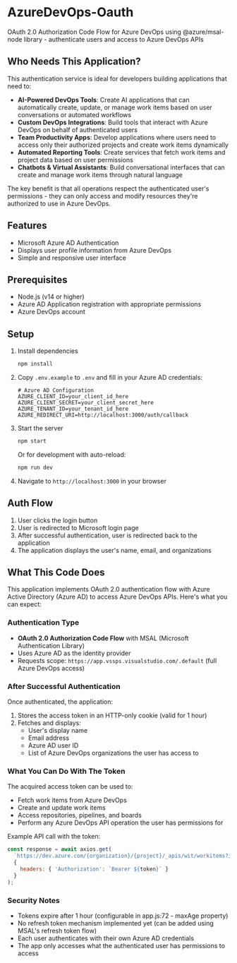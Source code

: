 # AzureDevOps-Oauth
OAuth 2.0 Authorization Code Flow for Azure DevOps using @azure/msal-node library - authenticate users and access to Azure DevOps APIs

## Who Needs This Application?

This authentication service is ideal for developers building applications that need to:

- **AI-Powered DevOps Tools**: Create AI applications that can automatically create, update, or manage work items based on user conversations or automated workflows
- **Custom DevOps Integrations**: Build tools that interact with Azure DevOps on behalf of authenticated users
- **Team Productivity Apps**: Develop applications where users need to access only their authorized projects and create work items dynamically
- **Automated Reporting Tools**: Create services that fetch work items and project data based on user permissions
- **Chatbots & Virtual Assistants**: Build conversational interfaces that can create and manage work items through natural language

The key benefit is that all operations respect the authenticated user's permissions - they can only access and modify resources they're authorized to use in Azure DevOps.

## Features

- Microsoft Azure AD Authentication
- Displays user profile information from Azure DevOps
- Simple and responsive user interface

## Prerequisites

- Node.js (v14 or higher)
- Azure AD Application registration with appropriate permissions
- Azure DevOps account

## Setup

1. Install dependencies
   ```bash
   npm install
   ```

2. Copy `.env.example` to `.env` and fill in your Azure AD credentials:
   ```
   # Azure AD Configuration
   AZURE_CLIENT_ID=your_client_id_here
   AZURE_CLIENT_SECRET=your_client_secret_here
   AZURE_TENANT_ID=your_tenant_id_here
   AZURE_REDIRECT_URI=http://localhost:3000/auth/callback
   ```

3. Start the server
   ```bash
   npm start
   ```

   Or for development with auto-reload:
   ```bash
   npm run dev
   ```

4. Navigate to `http://localhost:3000` in your browser

## Auth Flow

1. User clicks the login button
2. User is redirected to Microsoft login page
3. After successful authentication, user is redirected back to the application
4. The application displays the user's name, email, and organizations

## What This Code Does

This application implements OAuth 2.0 authentication flow with Azure Active Directory (Azure AD) to access Azure DevOps APIs. Here's what you can expect:

### Authentication Type
- **OAuth 2.0 Authorization Code Flow** with MSAL (Microsoft Authentication Library)
- Uses Azure AD as the identity provider
- Requests scope: `https://app.vssps.visualstudio.com/.default` (full Azure DevOps access)

### After Successful Authentication
Once authenticated, the application:
1. Stores the access token in an HTTP-only cookie (valid for 1 hour)
2. Fetches and displays:
   - User's display name
   - Email address
   - Azure AD user ID
   - List of Azure DevOps organizations the user has access to

### What You Can Do With The Token
The acquired access token can be used to:
- Fetch work items from Azure DevOps
- Create and update work items
- Access repositories, pipelines, and boards
- Perform any Azure DevOps API operation the user has permissions for

Example API call with the token:
```javascript
const response = await axios.get(
  `https://dev.azure.com/{organization}/{project}/_apis/wit/workitems?ids={ids}&api-version=7.0`,
  {
    headers: { 'Authorization': `Bearer ${token}` }
  }
);
```

### Security Notes
- Tokens expire after 1 hour (configurable in app.js:72 - maxAge property)
- No refresh token mechanism implemented yet (can be added using MSAL's refresh token flow)
- Each user authenticates with their own Azure AD credentials
- The app only accesses what the authenticated user has permissions to access

